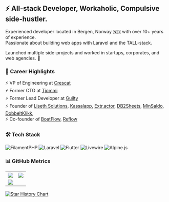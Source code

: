 ## ⚡ All-stack Developer, Workaholic, Compulsive side-hustler.

Experienced developer located in Bergen, Norway 🇳🇴 with over 10+ years of experience. <br>
Passionate about building web apps with Laravel and the TALL-stack.

Launched multiple side-projects and worked in startups, corporates, and web agencies. 🚀

### 💼 Career Highlights

⚡ VP of Engineering at [Crescat](https://crescat.io/) <br>
⚡ Former CTO at [Tjommi](https://tjommi.app/) <br>
⚡ Former Lead Developer at [Guilty](https://guilty.no/) <br>
⚡ Founder
of [Liseth Solutions](http://lisethsolutions.no), [Kassalapp](http://kassal.app), [Extr.actor](https://extr.actor/), [DB2Sheets](http://db2sheets.com), [MinSaldo](https://minsaldo.no), [DobbeltKlikk](https://dobbeltklikk.no),  <br>
⚡ Co-founder of [BoatFlow](http://boatflow.no), [Reflow](http://reflow.no) <br>

### 🛠️ Tech Stack

![FilamentPHP](https://img.shields.io/badge/Filament-%23EC990D.svg?style=for-the-badge&logo=filamentphp&logoColor=white) ![Laravel](https://img.shields.io/badge/Laravel-%23FF2D20.svg?style=for-the-badge&logo=laravel&logoColor=white) ![Flutter](https://img.shields.io/badge/Flutter-%2302569B.svg?style=for-the-badge&logo=Flutter&logoColor=white) ![Livewire](https://img.shields.io/badge/Livewire-%23DA558C.svg?style=for-the-badge&logo=livewire&logoColor=white) ![Alpine.js](https://img.shields.io/badge/Alpine.js-%2377C1D2.svg?style=for-the-badge&logo=alpine.js&logoColor=white)

### 📊 GitHub Metrics

<table border="0" cellpadding='0' cellspacing='0'>
  <tr>
    <td>
      <img src="https://github-readme-stats.vercel.app/api?username=helgesverre&show_icons=true&theme=github&border_radius=8" />
    </td>
    <td>
      <img src="https://github-readme-stats.vercel.app/api/top-langs/?username=helgesverre&layout=compact&theme=github&hide=rich text format&langs_count=8&border_radius=8" />
    </td>
  </tr>
  <tr>
    <td colspan="2">
      <a href="https://github.com/ashutosh00710/github-readme-activity-graph">
        <img src="https://github-readme-activity-graph.vercel.app/graph?username=helgesverre&theme=github-light&line=5094F0&point=3878cf&hide_title=false&custom_title=Contributions&radius=8" />
      </a>
    </td>
  </tr>
<tr>
</table>



[![Star History Chart](https://api.star-history.com/svg?repos=HelgeSverre/extractor,HelgeSverre/mistral,HelgeSverre/ollama-gui,HelgeSverre/brain,HelgeSverre/receipt-scanner,HelgeSverre/mindwave&type=Date)](https://star-history.com/#HelgeSverre/extractor&HelgeSverre/mistral&HelgeSverre/ollama-gui&HelgeSverre/brain&HelgeSverre/receipt-scanner&HelgeSverre/mindwave&Date)
